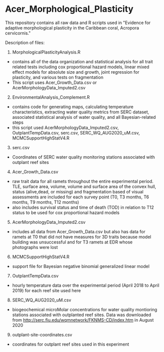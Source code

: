 # Acer_Morphological_Plasticity

This repository contains all raw data and R scripts used in "Evidence for adaptive morphological plasticity in the Caribbean coral, Acropora cervicornis." 


Description of files:

1) MorphologicalPlasticityAnalysis.R 
  - contains all of the data organization and statistical analysis for all trait related tests including cox proportional hazard models, linear mixed effect models for absolute size and growth, joint regression for plasticity, and various tests on fragmentation
  - This script uses Acer_Growth_Data.csv or AcerMorphologyData_Imputed2.csv

2) EnvironmentalAnalysis_Complement.R 
  - contains code for generating maps, calculating temperature characteristics, extracting water quality metrics from SERC dataset, associated statistical analysis of water quality, and all Bayesian-related steps
  - this script used AcerMorphologyData_Imputed2.csv, OutplantTempData.csv, serc.csv, SERC_WQ_AUG2020_uM.csv, MCMCSupportHighStatV4.R

3) serc.csv 
  - Coordinates of SERC water quality monitoring stations associated with outplant reef sites 

4) Acer_Growth_Data.csv 
  - raw trait data for all ramets throughout the entire experimental period. TLE, surface area, volume, volume and surface area of the convex hull, status (alive,dead, or missing) and fragmentation based of visual assessments are included for each survey point (T0, T3 months, T6 months, T9 months, T12 months)
  - also includes survival status and time of death (TOD) in relation to T12 status to be used for cox proportional hazard models

5) AcerMorphologyData_Imputed2.csv
  - includes all data from Acer_Growth_Data.csv but also has data for ramets at T0 that did not have measures for 3D traits because model building was unsuccessful and for T3 ramets at EDR whose photographs were lost

6) MCMCSupportHighStatV4.R
  - support file for Bayesian negative binomial generalized linear model
 
7) OutplantTempData.csv
  - hourly temperature data over the experimental period (April 2018 to April 2019) for each reef site used here

8) SERC_WQ_AUG2020_uM.csv
  - biogeochemical microMolar concentrations for water quality montioring stations associated with outplanted reef sites. Data was downloaded from http://serc.fiu.edu/wqmnetwork/FKNMS-CD/index.htm in August 2020

9) outplant-site-coordinates.csv
  - coordinates for outplant reef sites used in this experiment
